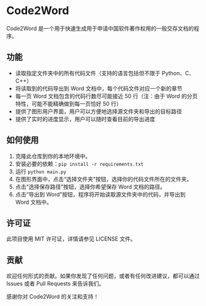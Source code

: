 # Code2Word

Code2Word 是一个用于快速生成用于申请中国软件著作权用的一般交存文档的程序。

## 功能

- 读取指定文件夹中的所有代码文件（支持的语言包括但不限于 Python、C、C++）
- 将读取到的代码导出到 Word 文档中，每个代码文件对应一个新的章节
- 每一页 Word 文档包含的代码行数尽可能接近 50 行（注：由于 Word 的分页特性，可能不能精确做到每一页恰好 50 行）
- 提供了图形用户界面，用户可以方便地选择源文件夹和导出的目标路径
- 提供了实时的进度显示，用户可以随时查看目前的导出进度

## 如何使用

1. 克隆此仓库到你的本地环境中。
2. 安装必要的依赖：`pip install -r requirements.txt`
3. 运行 `python main.py`
4. 在图形界面中，点击“选择文件夹”按钮，选择你的代码文件所在的文件夹。
5. 点击“选择保存路径”按钮，选择你希望保存 Word 文档的路径。
6. 点击“导出到 Word”按钮，程序将开始读取源文件夹中的代码，并导出到 Word 文档中。

## 许可证

此项目使用 MIT 许可证，详情请参见 LICENSE 文件。

## 贡献

欢迎任何形式的贡献。如果你发现了任何问题，或者有任何改进建议，都可以通过 Issues 或者 Pull Requests 来告诉我们。

感谢你对 Code2Word 的关注和支持！